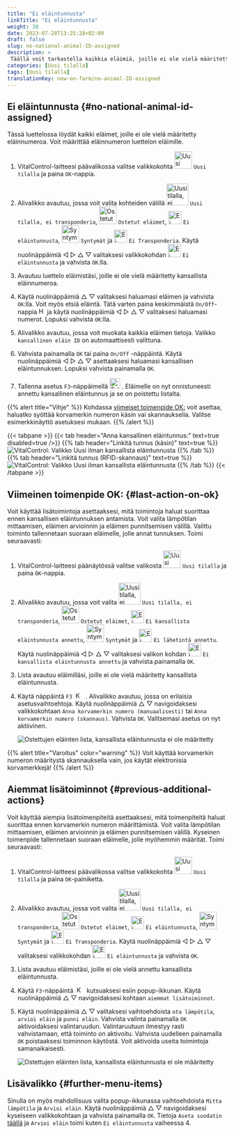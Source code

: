```yaml
---
title: "Ei eläintunnusta"
linkTitle: "Ei eläintunnusta"
weight: 30
date: 2023-07-28T13:25:28+02:00
draft: false
slug: no-national-animal-ID-assigned
description: >
 Täällä voit tarkastella kaikkia eläimiä, joille ei ole vielä määritetty kansallista eläinnumeroa, ja määrittää kansallisen eläinnumeron.
categories: [Uusi tilalla]
tags: [Uusi tilalla]
translationKey: new-on-farm/no-animal-ID-assigned
---
```

## Ei eläintunnusta {#no-national-animal-id-assigned}
 
Tässä luettelossa löydät kaikki eläimet, joille ei ole vielä määritetty eläinnumeroa. Voit määrittää eläinnumeron luettelon eläimille.

1. VitalControl-laitteesi päävalikossa valitse valikkokohta <img src="/icons/main/new-on-farm.svg" width="40" align="bottom" alt="Uusi tilalla" /> `Uusi tilalla` ja paina `OK`-nappia.

2. Alivalikko avautuu, jossa voit valita kohteiden välillä <img src="/icons/registration/new-on-farm-no-transponder.svg" width="50" align="bottom" alt="Uusi tilalla, ei transponderia" /> `Uusi tilalla, ei transponderia`, <img src="/icons/main/new-on-farm.svg" width="40" align="bottom" alt="Ostetut eläimet" /> `Ostetut eläimet`, <img src="/icons/registration/no-eartag-number.svg" width="30" align="bottom" alt="Ei kansallista eläinnumeroa" /> `Ei eläintunnusta`, <img src="/icons/main/births.svg" width="40" align="bottom" alt="Syntymät" /> `Syntymät` ja <img src="/icons/registration/no-transponder.svg" width="30" align="bottom" alt="Ei Transponderia" /> `Ei Transponderia`. Käytä nuolinäppäimiä ◁ ▷ △ ▽ valitaksesi valikkokohdan <img src="/icons/registration/no-eartag-number.svg" width="30" align="bottom" alt="Ei kansallista eläinnumeroa" /> `Ei eläintunnusta` ja vahvista `OK`:lla.

3. Avautuu luettelo eläimistäsi, joille ei ole vielä määritetty kansallista eläinnumeroa.

4. Käytä nuolinäppäimiä △ ▽ valitaksesi haluamasi eläimen ja vahvista `OK`:lla. Voit myös etsiä eläintä. Tätä varten paina keskimmäistä `On/Off`-nappia <img src="/icons/footer/search.svg" width="15" align="bottom" alt="Haku" /> ja käytä nuolinäppäimiä ◁ ▷ △ ▽ valitaksesi haluamasi numerot. Lopuksi vahvista `OK`:lla.

5. Alivalikko avautuu, jossa voit muokata kaikkia eläimen tietoja. Valikko `kansallinen eläin ID` on automaattisesti valittuna.

6. Vahvista painamalla `OK` tai paina `On/Off` -näppäintä. Käytä nuolinäppäimiä ◁ ▷ △ ▽ asettaaksesi haluamasi kansallisen eläintunnuksen. Lopuksi vahvista painamalla `OK`.

7. Tallenna asetus `F3`-näppäimellä <img src="/icons/footer/save.svg" width="24" align="bottom" alt="Tallenna" />&nbsp;. Eläimelle on nyt onnistuneesti annettu kansallinen eläintunnus ja se on poistettu listalta.

{{% alert title="Vihje" %}}
Kohdassa [viimeiset toimenpide OK:](#viimeinen-toimenpide-ok) voit asettaa, haluatko syöttää korvamerkin numeron käsin vai skannauksella. Valitse esimerkkinäyttö asetuksesi mukaan.
{{% /alert %}}

{{< tabpane >}}
{{< tab header="Anna kansallinen eläintunnus:" text=true disabled=true />}}
{{% tab header="Linkitä tunnus (käsin)" text=true %}}
![VitalControl: Valikko Uusi ilman kansallista eläintunnusta](../images/noanimalID.png "Linkitä tunnus (käsin)")
{{% /tab %}}
{{% tab header="Linkitä tunnus (RFID-skannaus)" text=true %}}
![VitalControl: Valikko Uusi ilman kansallista eläintunnusta](../images/noanimalID-scan.png "Linkitä tunnus (RFID-skannaus)")
{{% /tab %}}
{{< /tabpane >}}

## Viimeinen toimenpide OK: {#last-action-on-ok}

Voit käyttää lisätoimintoja asettaaksesi, mitä toimintoja haluat suorittaa ennen kansallisen eläintunnuksen antamista. Voit valita lämpötilan mittaamisen, eläimen arvioinnin ja eläimen punnitsemisen välillä. Valittu toiminto tallennetaan suoraan eläimelle, jolle annat tunnuksen. Toimi seuraavasti:

1. VitalControl-laitteesi päänäytössä valitse valikosta <img src="/icons/main/new-on-farm.svg" width="40" align="bottom" alt="Uusi tilalla" /> `Uusi tilalla` ja paina `OK`-nappia.

2. Alivalikko avautuu, jossa voit valita <img src="/icons/registration/new-on-farm-no-transponder.svg" width="50" align="bottom" alt="Uusi tilalla, ei transponderia" /> `Uusi tilalla, ei transponderia`, <img src="/icons/main/new-on-farm.svg" width="40" align="bottom" alt="Ostetut eläimet" /> `Ostetut eläimet`, <img src="/icons/registration/no-eartag-number.svg" width="30" align="bottom" alt="Ei kansallista eläintunnusta" /> `Ei kansallista eläintunnusta annettu`, <img src="/icons/main/births.svg" width="40" align="bottom" alt="Syntymät" /> `Syntymät` ja <img src="/icons/registration/no-transponder.svg" width="30" align="bottom" alt="Ei lähetintä annettu" /> `Ei lähetintä annettu`. Käytä nuolinäppäimiä ◁ ▷ △ ▽ valitaksesi valikon kohdan <img src="/icons/registration/no-eartag-number.svg" width="30" align="bottom" alt="Ei kansallista eläintunnusta" /> `Ei kansallista eläintunnusta annettu` ja vahvista painamalla `OK`.

3. Lista avautuu eläimilläsi, joille ei ole vielä määritetty kansallista eläintunnusta.

4. Käytä näppäintä `F3` &nbsp;<img src="/icons/footer/open-popup.svg" width="15" align="bottom" alt="Kutsu popup" />&nbsp; . Alivalikko avautuu, jossa on erilaisia asetusvaihtoehtoja. Käytä nuolinäppäimiä △ ▽ navigoidaksesi valikkokohtaan `Anna korvamerkin numero (manuaalisesti)` tai `Anna korvamerkin numero (skannaus)`. Vahvista `OK`. Valitsemasi asetus on nyt aktiivinen.

    ![Ostettujen eläinten lista, kansallista eläintunnusta ei ole määritetty](../images/link.png "Kansallista eläintunnusta ei ole määritetty, Linkki")

{{% alert title="Varoitus" color="warning" %}}
Voit käyttää korvamerkin numeron määritystä skannauksella vain, jos käytät elektronisia korvamerkkejä!
{{% /alert %}}

## Aiemmat lisätoiminnot {#previous-additional-actions}

Voit käyttää aiempia lisätoimenpiteitä asettaaksesi, mitä toimenpiteitä haluat suorittaa ennen korvamerkin numeron määrittämistä. Voit valita lämpötilan mittaamisen, eläimen arvioinnin ja eläimen punnitsemisen välillä. Kyseinen toimenpide tallennetaan suoraan eläimelle, jolle myöhemmin määrität. Toimi seuraavasti:

1. VitalControl-laitteesi päävalikossa valitse valikkokohta <img src="/icons/main/new-on-farm.svg" width="40" align="bottom" alt="Uusi tilalla" /> `Uusi tilalla` ja paina `OK`-painiketta.

2. Alivalikko avautuu, jossa voit valita <img src="/icons/registration/new-on-farm-no-transponder.svg" width="50" align="bottom" alt="Uusi tilalla, ei transponderia" /> `Uusi tilalla, ei transponderia`, <img src="/icons/main/new-on-farm.svg" width="40" align="bottom" alt="Ostetut eläimet" /> `Ostetut eläimet`, <img src="/icons/registration/no-eartag-number.svg" width="30" align="bottom" alt="Ei kansallista eläintunnusta" /> `Ei eläintunnusta`, <img src="/icons/main/births.svg" width="40" align="bottom" alt="Syntymät" /> `Syntymät` ja <img src="/icons/registration/no-transponder.svg" width="30" align="bottom" alt="Ei Transponderia" /> `Ei Transponderia`. Käytä nuolinäppäimiä ◁ ▷ △ ▽ valitaksesi valikkokohdan <img src="/icons/registration/no-eartag-number.svg" width="30" align="bottom" alt="Ei kansallista eläintunnusta" /> `Ei eläintunnusta` ja vahvista `OK`.

3. Lista avautuu eläimistäsi, joille ei ole vielä annettu kansallista eläintunnusta.

4. Käytä `F3`-näppäintä &nbsp;<img src="/icons/footer/open-popup.svg" width="15" align="bottom" alt="Kutsu popup" />&nbsp; kutsuaksesi esiin popup-ikkunan. Käytä nuolinäppäimiä △ ▽ navigoidaksesi kohtaan `aiemmat lisätoiminnot`.

5. Käytä nuolinäppäimiä △ ▽ valitaksesi vaihtoehdoista `ota lämpötila`, `arvioi eläin` ja `punni eläin`. Vahvista valinta painamalla `OK` aktivoidaksesi valintaruudun. Valintaruutuun ilmestyy rasti vahvistamaan, että toiminto on aktivoitu. Vahvista uudelleen painamalla `OK` poistaaksesi toiminnon käytöstä. Voit aktivoida useita toimintoja samanaikaisesti.

    ![Ostettujen eläinten lista, kansallista eläintunnusta ei ole määritetty](../images/aidditional-actions.png "Kansallista eläintunnusta ei ole määritetty, Linkki")

 ## Lisävalikko {#further-menu-items}

Sinulla on myös mahdollisuus valita popup-ikkunassa vaihtoehdoista `Mitta lämpötila` ja `Arvioi eläin`. Käytä nuolinäppäimiä △ ▽ navigoidaksesi kyseiseen valikkokohtaan ja vahvista painamalla `OK`. Tietoja `Aseta suodatin` [täällä](/fi/docs/filter/) ja `Arvioi eläin` toimi kuten `Ei eläintunnusta` vaiheessa 4.
